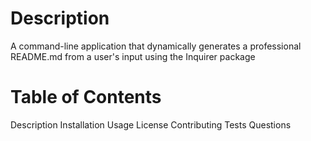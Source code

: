 # Description
A command-line application that dynamically generates a professional README.md from a user's input using the Inquirer package 

# Table of Contents
  Description
  Installation
  Usage
  License
  Contributing
  Tests
  Questions
